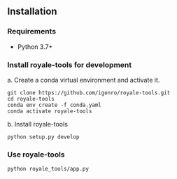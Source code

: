 ## Installation

### Requirements

- Python 3.7+

### Install royale-tools for development

a. Create a conda virtual environment and activate it.

```shell
git clone https://github.com/igonro/royale-tools.git
cd royale-tools
conda env create -f conda.yaml
conda activate royale-tools
```

b. Install royale-tools

```shell
python setup.py develop
```

### Use royale-tools

```shell
python royale_tools/app.py
```
